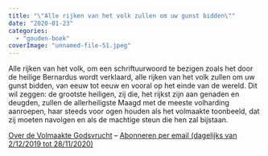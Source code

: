 ```yaml
---
title: "\"Alle rijken van het volk zullen om uw gunst bidden\""
date: "2020-01-23"
categories: 
  - "gouden-boek"
coverImage: "unnamed-file-51.jpeg"
---
```


Alle rijken van het volk, om een schriftuurwoord te bezigen zoals het door de heilige Bernardus wordt verklaard, alle rijken van het volk zullen om uw gunst bidden, van eeuw tot eeuw en vooral op het einde van de wereld. Dit wil zeggen: de grootste heiligen, zij die, het rijkst zijn aan genaden en deugden, zullen de allerheiligste Maagd met de meeste volharding aanroepen, haar steeds voor ogen houden als het volmaakte toonbeeld, dat zij moeten navolgen en als de machtige steun die hen zal bijstaan.

[Over de Volmaakte Godsvrucht](/blog/een-jaar-lang-volmaakte-godsvrucht/) – [Abonneren per email (dagelijks van 2/12/2019 tot 28/11/2020)](http://eepurl.com/9RKvX)
